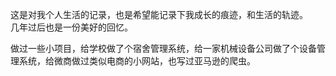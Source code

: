 
这是对我个人生活的记录，也是希望能记录下我成长的痕迹，和生活的轨迹。      
几年过后也是一份美好的回忆。

做过一些小项目，给学校做了个宿舍管理系统，给一家机械设备公司做了个设备管理系统，给微商做过类似电商的小网站，也写过亚马逊的爬虫。
